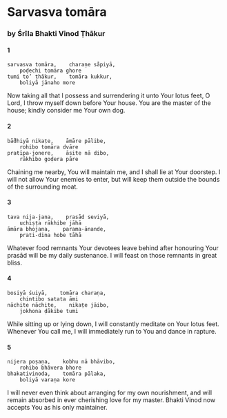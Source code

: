 # Sarvasva tomāra

### by Śrīla Bhakti Vinod Ṭhākur

#### 1

    sarvasva tomāra,    charaṇe sa̐piyā,
        poḍechi tomāra ghore
    tumi to’ ṭhākur,    tomāra kukkur,
        boliyā jānaho more

Now taking all that I possess and surrendering it unto Your lotus feet, O Lord, I throw myself down before Your house. You are the master of the house; kindly consider me Your own dog.

#### 2

    bā̐dhiyā nikaṭe,    āmāre pālibe,
        rohibo tomāra dvāre
    pratīpa-jonere,    āsite nā dibo,
        rākhibo goḍera pāre

Chaining me nearby, You will maintain me, and I shall lie at Your doorstep. I will not allow Your enemies to enter, but will keep them outside the bounds of the surrounding moat.

#### 3

    tava nija-jana,    prasād seviyā,
        uchiṣṭa rākhibe jāhā
    āmāra bhojana,    parama-ānande,
        prati-dina hobe tāhā

Whatever food remnants Your devotees leave behind after honouring Your prasād will be my daily sustenance. I will feast on those remnants in great bliss.

#### 4

    bosiyā śuiyā,    tomāra charaṇa,
        chintibo satata āmi
    nāchite nāchite,    nikaṭe jāibo,
        jokhona ḍākibe tumi

While sitting up or lying down, I will constantly meditate on Your lotus feet. Whenever You call me, I will immediately run to You and dance in rapture.

#### 5

    nijera poṣaṇa,    kobhu nā bhāvibo,
        rohibo bhāvera bhore
    bhakativinoda,    tomāra pālaka,
        boliyā varaṇa kore

I will never even think about arranging for my own nourishment, and will remain absorbed in ever cherishing love for my master. Bhakti Vinod now accepts You as his only maintainer.

